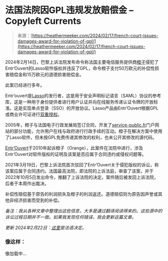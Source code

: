 <!--yml

category: 未分类

日期：2024-05-27 14:36:32

-->

# 法国法院因GPL违规发放赔偿金 – Copyleft Currents

> 来源：[https://heathermeeker.com/2024/02/17/french-court-issues-damages-award-for-violation-of-gpl/](https://heathermeeker.com/2024/02/17/french-court-issues-damages-award-for-violation-of-gpl/)

2024年2月14日，巴黎上诉法院发布命令称法国主要电信服务提供商[橙子](https://www.orange.com/en)侵犯了Entr’Ouvert的Lasso软件版权并违反了GPL，命令橙子支付50万欧元的补偿性损害赔偿金和15万欧元的道德损害赔偿金。

此案已经进行多年。

Entr’ouvert是[Lasso](https://lasso.entrouvert.org/)的发行者，这是用于安全声明标记语言（SAML）协议的参考库，这是一种用于身份提供者进行用户认证并向在线服务传递认证令牌的开放标准。这是实现单点登录（SSO）的开放协议。Lasso产品由Entr’Ouvert根据GPL或商业许可证进行[双重授权](https://lasso.entrouvert.org/)。

2005年，橙子与法国电子行政发展局签订合同，开发了[service-public.fr](http://service-public.fr)门户网站的部分功能，允许用户在线与政府进行行政手续的互动。橙子在解决方案中使用了Lasso软件，但未按GPL免费传递其修改的权利，也未公开其修改的源代码。

[Entr’Ouvert](https://www.entrouvert.com/actualites/2019/entrouvert-versus-orange/)于2010年起诉橙子（Orange），此案件在法院中进行，涉及Entr’Ouvert对软件版权的证明及该案是否应属于合同违约或侵权问题等。

2021年3月19日，巴黎上诉法院首次驳回了Entr’Ouvert关于侵犯版权的诉讼，称该案应属于合同违约。法国最高法院，即法院的上诉法庭，审查了该案，并于2022年10月5日发出命令，推翻了上诉法院的决定。案件随后被发回上诉法院，后者于本周作出裁决。

补偿性赔偿基于原告的利润损失及橙子的利润返还。道德赔偿则为原告因声誉或其他非经济损害而受到的补偿。

*备注：我从各种文章中整理出这些信息，大多是通过翻译阅读得来的。这些源中的诉讼过程日期并不一致。如果我发现任何错误，我会更新这篇文章。*

*更新 2024年2月22日：[这里](https://www.courdecassation.fr/decision/65cdbcdf2425a70008258563)是法语决定。*

### 像这样：

像加载中...
